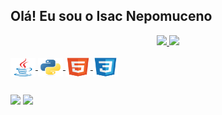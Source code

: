 ## Olá! Eu sou o Isac Nepomuceno

<div align="center">
  <a href="https://github.com/isacNepo">
  <img height="180em" src="https://github-readme-stats.vercel.app/api?username=isacNepo&show_icons=true&theme=dark&include_all_commits=true&count_private=true"/>
  <img height="180em" src="https://github-readme-stats.vercel.app/api/top-langs/?username=isacNepo&layout=compact&langs_count=7&theme=dark"/>
</div>

 <div style="display: inline_block"><br>
  <img align="center" alt="isac-Java" height="30" width="40" src="https://raw.githubusercontent.com/devicons/devicon/master/icons/java/java-original.svg">
  <img align="center" alt="isac-Python" height="30" width="40" src="https://raw.githubusercontent.com/devicons/devicon/master/icons/python/python-original.svg">
  <img align="center" alt="isac-HTML" height="30" width="40" src="https://raw.githubusercontent.com/devicons/devicon/master/icons/html5/html5-original.svg">
  <img align="center" alt="isac-CSS" height="30" width="40" src="https://raw.githubusercontent.com/devicons/devicon/master/icons/css3/css3-original.svg">
</div>
  
##
  
<div> 
  <a href = "mailto:isacnepomuceno.np@gmail.com"><img src="https://img.shields.io/badge/Gmail-D14836?style=for-the-badge&logo=gmail&logoColor=white" target="_blank"></a>
  <a href="https://www.linkedin.com/in/isac-nepomuceno-b36942221/" target="_blank"><img src="https://img.shields.io/badge/-LinkedIn-%230077B5?style=for-the-badge&logo=linkedin&logoColor=white" target="_blank"></a> 
</div>
  
